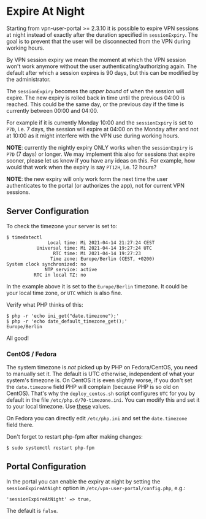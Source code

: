 # Expire At Night

Starting from vpn-user-portal >= 2.3.10 it is possible to expire VPN sessions 
at night instead of exactly after the duration specified in `sessionExpiry`. 
The goal is to prevent that the user will be disconnected from the VPN during
working hours.

By VPN session expiry we mean the moment at which the VPN session won't work 
anymore without the user authenticating/authorizing again. The default after 
which a session expires is 90 days, but this can be modified by the 
administrator.

The `sessionExpiry` becomes the _upper bound_ of when the session will expire. 
The new expiry is rolled back in time until the previous 04:00 is reached. This 
could be the same day, or the previous day if the time is currently between 
00:00 and 04:00.

For example if it is currently Monday 10:00 and the `sessionExpiry` is set to 
`P7D`, i.e. 7 days, the session will expire at 04:00 on the Monday after and 
not at 10:00 as it might interfere with the VPN use during working hours.

**NOTE**: currently the nightly expiry ONLY works when the `sessionExpiry` is
`P7D` (7 days) or longer. We may implement this also for sessions that expire
sooner, please let us know if you have any ideas on this. For example, how 
would that work when the expiry is say `PT12H`, i.e. 12 hours?

**NOTE**: the new expiry will only work form the next time the user 
authenticates to the portal (or authorizes the app), not for current VPN 
sessions.

## Server Configuration

To check the timezone your server is set to:

```
$ timedatectl 
               Local time: Mi 2021-04-14 21:27:24 CEST
           Universal time: Mi 2021-04-14 19:27:24 UTC
                 RTC time: Mi 2021-04-14 19:27:23
                Time zone: Europe/Berlin (CEST, +0200)
System clock synchronized: no
              NTP service: active
          RTC in local TZ: no
```

In the example above it is set to the `Europe/Berlin` timezone. It could be 
your local time zone, or `UTC` which is also fine.

Verify what PHP thinks of this:

```
$ php -r 'echo ini_get("date.timezone");'
$ php -r 'echo date_default_timezone_get();'
Europe/Berlin
```

All good! 

### CentOS / Fedora

The system timezone is _not_ picked up by PHP on Fedora/CentOS, you need to 
manually set it. The default is UTC otherwise, independent of what your 
system's timezone is. On CentOS it is even slightly worse, if you don't set 
the `date.timezone` field PHP will complain (because PHP is so old on CentOS). 
That's why the `deploy_centos.sh` script configures `UTC` for you by default in 
the file `/etc/php.d/70-timezone.ini`. You can modify this and set it to your 
local timezone. Use [these](https://www.php.net/manual/en/timezones.php) values.

On Fedora you can directly edit `/etc/php.ini` and set the `date.timezone` 
field there.

Don't forget to restart php-fpm after making changes:

```
$ sudo systemctl restart php-fpm
```

## Portal Configuration

In the portal you can enable the expiry at night by setting the 
`sessionExpireAtNight` option in `/etc/vpn-user-portal/config.php`, e.g.:

```
'sessionExpireAtNight' => true,
```

The default is `false`.
